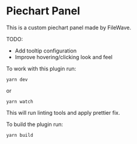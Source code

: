 # Piechart Panel

This is a custom piechart panel made by FileWave.

TODO:
- Add tooltip configuration
- Improve hovering/clicking look and feel

To work with this plugin run:
```
yarn dev
```

or
```
yarn watch
```

This will run linting tools and apply prettier fix.


To build the plugin run:
```
yarn build
```
